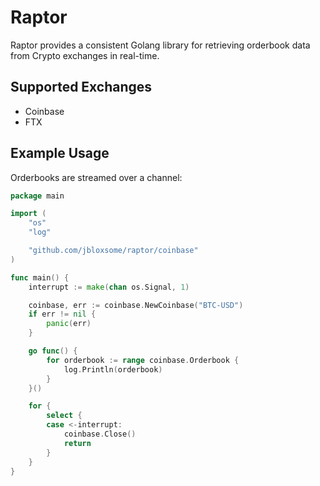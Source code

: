 # Raptor
Raptor provides a consistent Golang library for retrieving orderbook data from Crypto exchanges in real-time.

## Supported Exchanges
- Coinbase
- FTX

## Example Usage
Orderbooks are streamed over a channel:

```go
package main

import (
	"os"
	"log"

	"github.com/jbloxsome/raptor/coinbase"
)

func main() {
	interrupt := make(chan os.Signal, 1)

	coinbase, err := coinbase.NewCoinbase("BTC-USD")
	if err != nil {
		panic(err)
	}

	go func() {
		for orderbook := range coinbase.Orderbook {
			log.Println(orderbook) 
		}
	}()

	for {
		select {
		case <-interrupt:
			coinbase.Close()
			return
		}
	}
}
```
